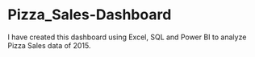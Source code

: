# Pizza_Sales-Dashboard
I have created this dashboard using Excel, SQL and Power BI to analyze Pizza Sales data of 2015.
